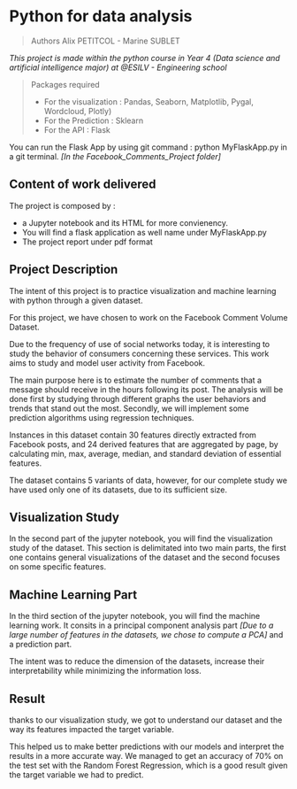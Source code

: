 # Python for data analysis

> Authors Alix PETITCOL - Marine SUBLET 

*This project is made within the python course in Year 4 (Data science and artificial intelligence major) at @ESILV - Engineering school*

> Packages required
>
> - For the visualization : Pandas, Seaborn, Matplotlib, Pygal, Wordcloud, Plotly)
> - For the Prediction : Sklearn
> - For the API : Flask 

You can run the Flask App by using git command : python MyFlaskApp.py in a git terminal. *[In the Facebook_Comments_Project folder]*

## Content of work delivered

The project is composed by :
- a Jupyter notebook and its HTML for more convienency. 
- You will find a flask application as well name under MyFlaskApp.py
- The project report under pdf format

## Project Description

The intent of this project is to practice visualization and machine learning with python through a given dataset. 

For this project, we have chosen to work on the Facebook Comment Volume Dataset.

Due to the frequency of use of social networks today, it is interesting to study the behavior of consumers concerning these services. This work aims to study and model user activity from Facebook.

The main purpose here is to estimate the number of comments that a message should receive in the hours following its post. The analysis will be done first by studying through different graphs the user behaviors and trends that stand out the most. Secondly, we will implement some prediction algorithms using regression techniques.

Instances in this dataset contain 30 features directly extracted from Facebook posts, and 24 derived features that are aggregated by page, by calculating min, max, average, median, and standard deviation of essential features. 

The dataset contains 5 variants of data, however, for our complete study we have used only one of its datasets, due to its sufficient size.

## Visualization Study

In the second part of the jupyter notebook, you will find the visualization study of the dataset. 
This section is delimitated into two main parts, the first one contains general visualizations of the dataset and the second focuses on some specific features.


## Machine Learning Part

In the third section of the jupyter notebook, you will find the machine learning work. It consits in a principal component analysis part *[Due to a large number of features in the datasets, we chose to compute a PCA]* and a prediction part. 


The intent was to reduce the dimension of the datasets, increase their interpretability while minimizing the information loss.


## Result

thanks to our visualization study, we got to understand our dataset and the way its features impacted the target variable. 

This helped us to make better predictions with our models and interpret the results in a more accurate way.
We managed to get an accuracy of  70% on the test set with the Random Forest Regression, which is a good result given the target variable we had to predict.
